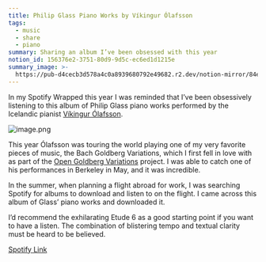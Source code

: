 ```yaml
---
title: Philip Glass Piano Works by Víkingur Ólafsson
tags:
  - music
  - share
  - piano
summary: Sharing an album I’ve been obsessed with this year
notion_id: 156376e2-3751-80d9-9d5c-ec6ed1d1215e
summary_image: >-
  https://pub-d4cecb3d578a4c0a8939680792e49682.r2.dev/notion-mirror/84ebb48c-616a-4f51-ae9a-991a4e0a7e9b/769fdcd8-f66f-45de-892b-eb8a2baf2fba/image.png
---
```

In my Spotify Wrapped this year I was reminded that I’ve been obsessively listening to this album of Philip Glass piano works performed by the Icelandic pianist [Víkingur Ólafsson](https://www.vikingurolafsson.com/).

![image.png](https://pub-d4cecb3d578a4c0a8939680792e49682.r2.dev/notion-mirror/84ebb48c-616a-4f51-ae9a-991a4e0a7e9b/769fdcd8-f66f-45de-892b-eb8a2baf2fba/image.png)

This year Ólafsson was touring the world playing one of my very favorite pieces of music, the Bach Goldberg Variations, which I first fell in love with as part of the [Open Goldberg Variations](https://jordaneldredge.com/notes/open-goldberg/) project. I was able to catch one of his performances in Berkeley in May, and it was incredible.

In the summer, when planning a flight abroad for work, I was searching Spotify for albums to download and listen to on the flight. I came across this album of Glass’ piano works and downloaded it.

I’d recommend the exhilarating Etude 6 as a good starting point if you want to have a listen. The combination of blistering tempo and textual clarity must be heard to be believed.

[Spotify Link](https://open.spotify.com/wrapped/share/share-b4a0029b5e244ce2913da3d2475c6354?si=--TFznzuS12__AcuMBXKiw\&track-id=3dzgmH9o9P9Kw4n3P3bWOR)
